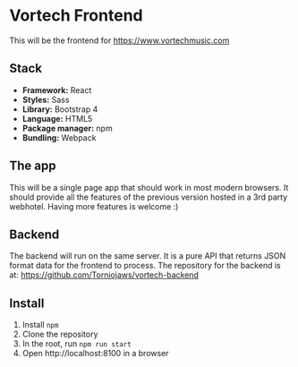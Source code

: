 # Vortech Frontend

This will be the frontend for https://www.vortechmusic.com

## Stack

- **Framework:** React  
- **Styles:** Sass  
- **Library:** Bootstrap 4  
- **Language:** HTML5  
- **Package manager:** npm  
- **Bundling:** Webpack  

## The app

This will be a single page app that should work in most modern browsers. It should provide all the
features of the previous version hosted in a 3rd party webhotel. Having more features is welcome :)

## Backend

The backend will run on the same server. It is a pure API that returns JSON
format data for the frontend to process. The repository for the backend is at:
https://github.com/Torniojaws/vortech-backend

## Install

1. Install ``npm``
1. Clone the repository
1. In the root, run ``npm run start``
1. Open http://localhost:8100 in a browser
